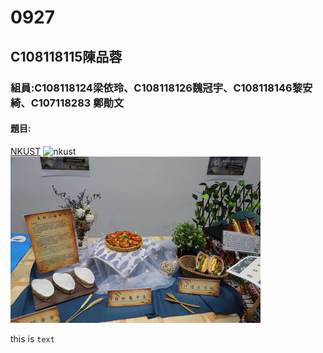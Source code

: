 # 0927

## C108118115陳品蓉

### 組員:C108118124梁依玲、C108118126魏冠宇、C108118146黎安綺、C107118283 鄭勛文

#### 題目:

[NKUST](https://www.nkust.edu.tw/)
![nkust](https://www.nkust.edu.tw/var/file/0/1000/img/513/182513897.png)
![n](n.jpg)

this is `text`
